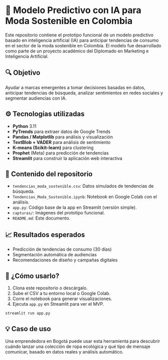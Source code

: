 
# 🧠 Modelo Predictivo con IA para Moda Sostenible en Colombia

Este repositorio contiene el prototipo funcional de un modelo predictivo basado en inteligencia artificial (IA) para anticipar tendencias de consumo en el sector de la moda sostenible en Colombia. El modelo fue desarrollado como parte de un proyecto académico del Diplomado en Marketing e Inteligencia Artificial.

## 🔍 Objetivo
Ayudar a marcas emergentes a tomar decisiones basadas en datos, anticipar tendencias de búsqueda, analizar sentimientos en redes sociales y segmentar audiencias con IA.

## ⚙️ Tecnologías utilizadas

- **Python** 3.11
- **PyTrends** para extraer datos de Google Trends
- **Pandas / Matplotlib** para análisis y visualización
- **TextBlob + VADER** para análisis de sentimiento
- **K-means (Scikit-learn)** para clustering
- **Prophet** (Meta) para predicción de tendencias
- **Streamlit** para construir la aplicación web interactiva

## 📁 Contenido del repositorio

- `tendencias_moda_sostenible.csv`: Datos simulados de tendencias de búsqueda.
- `Tendencias_Moda_Sostenible.ipynb`: Notebook en Google Colab con el análisis.
- `app.py`: Código base de la app en Streamlit (versión simple).
- `capturas/`: Imágenes del prototipo funcional.
- `README.md`: Este documento.

## 📈 Resultados esperados

- Predicción de tendencias de consumo (30 días)
- Segmentación automática de audiencias
- Recomendaciones de diseño y campañas digitales

## 🚀 ¿Cómo usarlo?

1. Clona este repositorio o descárgalo.
2. Sube el CSV a tu entorno local o Google Colab.
3. Corre el notebook para generar visualizaciones.
4. Ejecuta `app.py` en Streamlit para ver el MVP.

```bash
streamlit run app.py
```

## 💡 Caso de uso

Una emprendedora en Bogotá puede usar esta herramienta para descubrir cuándo lanzar una colección de ropa ecológica y qué tipo de mensaje comunicar, basado en datos reales y análisis automático.
